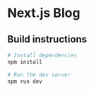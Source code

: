 # Next.js Blog

## Build instructions

```bash
# Install dependencies
npm install

# Run the dev server
npm run dev
```
